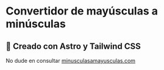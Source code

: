 # Convertidor de mayúsculas a minúsculas
## 🚀 Creado con Astro y Tailwind CSS

No dude en consultar [minusculasamayusculas.com](https://minusculasymayusculas.com)
